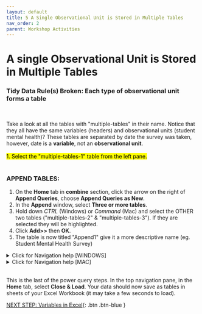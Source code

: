 ```yaml
---
layout: default
title: 5 A Single Observational Unit is Stored in Multiple Tables
nav_order: 2
parent: Workshop Activities
---
```


# A single Observational Unit is Stored in Multiple Tables
### Tidy Data Rule(s) Broken: Each type of observational unit forms a table
<br>

Take a look at all the tables with "multiple-tables" in their name. Notice that they all have the same variables (headers) and observational units (student mental health)? These tables are separated by date the survey was taken, however, date is a **variable**, not an **observational unit**.
<br><br>
<mark>1. Select the "multiple-tables-1" table from the left pane.</mark>
<br><br>

### APPEND TABLES:

1. On the **Home** tab in **combine** section, click the arrow on the right of **Append Queries**, choose **Append Queries as New**.
2. In the **Append** window, select **Three or more tables**.
3. Hold down *CTRL* (Windows) or *Command* (Mac) and select the OTHER two tables ("multiple-tables-2" & "multiple-tables-3"). If they are selected they will be highlighted.
4. Click **Add>>** then **OK**.
5. The table is now titled "Append1" give it a more descriptive name (eg. Student Mental Health Survey)

<details>
<summary>Click for Navigation help [WINDOWS]</summary>
<iframe src="images\multiple-tables-append.mp4" width="560" height="315" frameborder="0" allow="accelerometer; clipboard-write; encrypted-media; gyroscope; picture-in-picture" allowfullscreen></iframe>
</details>
<details>
<summary>Click for Navigation help [MAC]</summary>
<img src="images\append-mac.gif" >
</details>
<br>

This is the last of the power query steps. In the top navigation pane, in the **Home** tab, select **Close & Load**. Your data should now save as tables in sheets of your Excel Workbook (it may take a few seconds to load).

[NEXT STEP: Variables in Excel](6-variables-in-excel.md){: .btn .btn-blue }
